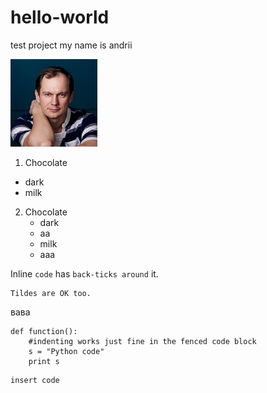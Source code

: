 # hello-world 
test project
my name is andrii

![alt text](photo.png "Title Text")

1. Chocolate
  - dark
  - milk
2. Chocolate
   - dark
   - аа
    - milk
    - ааа
   
Inline `code` has `back-ticks around` it.
~~~
Tildes are OK too.
~~~
вава
```
def function():
    #indenting works just fine in the fenced code block
    s = "Python code"
    print s
```    
~~~
insert code
~~~
